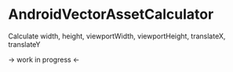 # AndroidVectorAssetCalculator
Calculate width, height, viewportWidth, viewportHeight, translateX, translateY

-> work in progress <-
